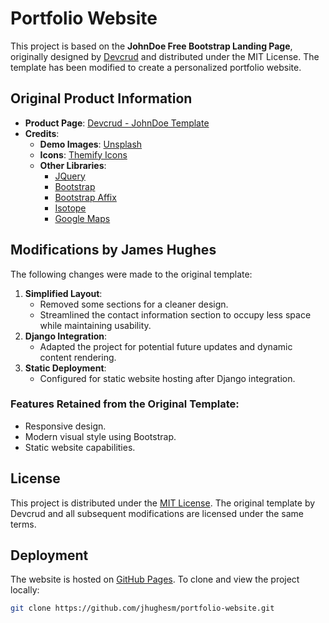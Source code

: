 # **Portfolio Website**

This project is based on the **JohnDoe Free Bootstrap Landing Page**, originally designed by [Devcrud](https://wwww.devcrud.com) and distributed under the MIT License. The template has been modified to create a personalized portfolio website.

## **Original Product Information**
- **Product Page**: [Devcrud - JohnDoe Template](https://wwww.devcrud.com)
- **Credits**:
  - **Demo Images**: [Unsplash](https://www.unsplash.com)
  - **Icons**: [Themify Icons](https://themify.me/themify-icons)
  - **Other Libraries**:
    - [JQuery](https://www.jquery.com)
    - [Bootstrap](https://www.getbootstrap.com)
    - [Bootstrap Affix](http://getbootstrap.com/javascript/#affix)
    - [Isotope](https://isotope.metafizzy.co/)
    - [Google Maps](https://maps.google.com)

## **Modifications by James Hughes**
The following changes were made to the original template:
1. **Simplified Layout**:
   - Removed some sections for a cleaner design.
   - Streamlined the contact information section to occupy less space while maintaining usability.
2. **Django Integration**:
   - Adapted the project for potential future updates and dynamic content rendering.
3. **Static Deployment**:
   - Configured for static website hosting after Django integration.

### **Features Retained from the Original Template**:
- Responsive design.
- Modern visual style using Bootstrap.
- Static website capabilities.

## **License**
This project is distributed under the [MIT License](./LICENSE). The original template by Devcrud and all subsequent modifications are licensed under the same terms.

## **Deployment**
The website is hosted on [GitHub Pages](https://github.com/your-username/your-repository-name). To clone and view the project locally:
```bash
git clone https://github.com/jhughesm/portfolio-website.git
```
